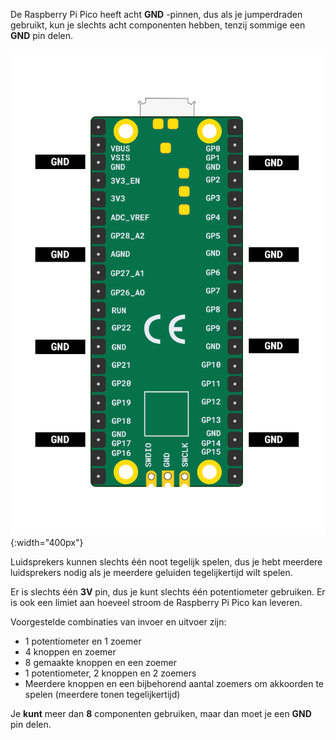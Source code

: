 De Raspberry Pi Pico heeft acht **GND** -pinnen, dus als je jumperdraden gebruikt, kun je slechts acht componenten hebben, tenzij sommige een **GND** pin delen.

![Een illustratie van de Raspberry Pi Pico met de grondpinnen gemarkeerd.](images/gnd-pins.png){:width="400px"}

Luidsprekers kunnen slechts één noot tegelijk spelen, dus je hebt meerdere luidsprekers nodig als je meerdere geluiden tegelijkertijd wilt spelen.

Er is slechts één **3V** pin, dus je kunt slechts één potentiometer gebruiken. Er is ook een limiet aan hoeveel stroom de Raspberry Pi Pico kan leveren.

Voorgestelde combinaties van invoer en uitvoer zijn:
+ 1 potentiometer en 1 zoemer
+ 4 knoppen en zoemer
+ 8 gemaakte knoppen en een zoemer
+ 1 potentiometer, 2 knoppen en 2 zoemers
+ Meerdere knoppen en een bijbehorend aantal zoemers om akkoorden te spelen (meerdere tonen tegelijkertijd)

Je **kunt** meer dan **8** componenten gebruiken, maar dan moet je een **GND** pin delen.